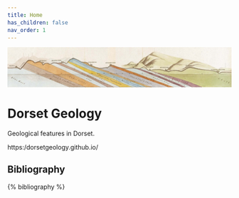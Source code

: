 ```yaml
---
title: Home
has_children: false
nav_order: 1
---
```


![William Smith section](/assets/images/SmithSectionDorset.png "William Smith section")
# Dorset Geology

Geological features in Dorset. 

https:/dorsetgeology.github.io/

## Bibliography

{% bibliography %}
